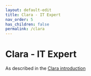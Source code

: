```yaml
---
layout: default-edit
title: Clara - IT Expert
nav_order: 5
has_children: false
permalink: /clara
---
```


# Clara - IT Expert

As described in the [Clara introduction](/users#clara-the-it-specialist)
